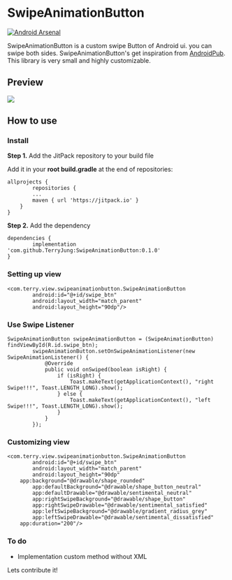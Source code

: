 # SwipeAnimationButton
[![Android Arsenal](https://img.shields.io/badge/Android%20Arsenal-SwipeAnimationButton-blue.svg?style=flat)](https://android-arsenal.com/details/1/7871)

SwipeAnimationButton is a custom swipe Button of Android ui. you can swipe both sides. SwipeAnimationButton's get inspiration from [AndroidPub](https://android.jlelse.eu/make-a-great-android-ux-how-to-make-a-swipe-button-eefbf060326d). This library is very small and highly customizable.

## Preview
![](https://github.com/TerryJung/SwipeAnimationButton/blob/master/preview.gif)


## How to use

### Install
**Step 1.** Add the JitPack repository to your build file

Add it in your **root build.gradle** at the end of repositories:
```
allprojects {
        repositories {
		...
		maven { url 'https://jitpack.io' }
	}
}
```
**Step 2.** Add the dependency
```
dependencies {
        implementation 'com.github.TerryJung:SwipeAnimationButton:0.1.0'
}
```

                   
### Setting up view
```
<com.terry.view.swipeanimationbutton.SwipeAnimationButton
        android:id="@+id/swipe_btn"
        android:layout_width="match_parent"
        android:layout_height="90dp"/>
```

### Use Swipe Listener
```
SwipeAnimationButton swipeAnimationButton = (SwipeAnimationButton) findViewById(R.id.swipe_btn);
        swipeAnimationButton.setOnSwipeAnimationListener(new SwipeAnimationListener() {
            @Override
            public void onSwiped(boolean isRight) {
                if (isRight) {
                    Toast.makeText(getApplicationContext(), "right Swipe!!!", Toast.LENGTH_LONG).show();
                } else {
                    Toast.makeText(getApplicationContext(), "left Swipe!!!", Toast.LENGTH_LONG).show();
                }
            }
        });
```

### Customizing view
```
<com.terry.view.swipeanimationbutton.SwipeAnimationButton
        android:id="@+id/swipe_btn"
        android:layout_width="match_parent"
        android:layout_height="90dp"
	app:background="@drawable/shape_rounded"
        app:defaultBackground="@drawable/shape_button_neutral"
        app:defaultDrawable="@drawable/sentimental_neutral"
        app:rightSwipeBackground="@drawable/shape_button"
        app:rightSwipeDrawable="@drawable/sentimental_satisfied"
        app:leftSwipeBackground="@drawable/gradient_radius_grey"
        app:leftSwipeDrawable="@drawable/sentimental_dissatisfied"
	app:duration="200"/>
```

### To do
- Implementation custom method without XML


Lets contribute it!
